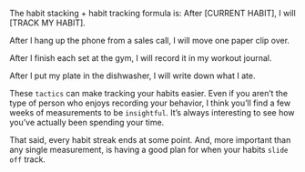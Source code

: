 The habit stacking + habit tracking formula is:
After [CURRENT HABIT], I will [TRACK MY HABIT].

After I hang up the phone from a sales call, I will move one paper
clip over.

After I finish each set at the gym, I will record it in my workout
journal.

After I put my plate in the dishwasher, I will write down what I
ate.

These `tactics` can make tracking your habits easier. Even if you
aren’t the type of person who enjoys recording your behavior, I think
you’ll find a few weeks of measurements to be `insightful`. It’s always
interesting to see how you’ve actually been spending your time.

That said, every habit streak ends at some point. And, more
important than any single measurement, is having a good plan for
when your habits `slide off` track.